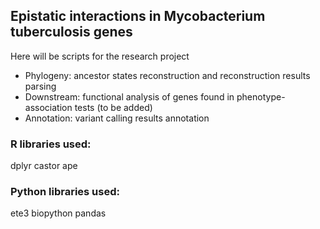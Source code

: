 ## Epistatic interactions in Mycobacterium tuberculosis genes 
Here will be scripts for the research project

- Phylogeny: ancestor states reconstruction and reconstruction results parsing
- Downstream: functional analysis of genes found in phenotype-association tests (to be added)
- Annotation: variant calling results annotation

### R libraries used:
dplyr
castor
ape

### Python libraries used:
ete3 
biopython 
pandas
